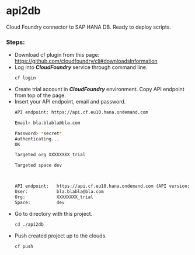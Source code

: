 # api2db
Cloud Foundry connector to SAP HANA DB.
Ready to deploy scripts.

### **Steps**:
+ Download cf plugin from this page: https://github.com/cloudfoundry/cli#downloadsInformation
+ Log into ***CloudFoundry*** service through command line.
  ```bash
  cf login
  ```
+ Create trial account in ***CloudFoundry*** environment. Copy API endpoint from top of the page.
+ Insert your API endpoint, email and password.
  ```bash
  API endpoint: https://api.cf.eu10.hana.ondemand.com
  
  Email> bla.blabla@bla.com
  
  Password> *secret*
  Authenticating...
  OK

  Targeted org XXXXXXXX_trial

  Targeted space dev



  API endpoint:   https://api.cf.eu10.hana.ondemand.com (API version: 2.101.0)
  User:           bla.blabla@bla.com
  Org:            XXXXXXXX_trial
  Space:          dev
  ```
+ Go to directory with this project.
  ```bash
  cd ./api2db
  ```
+ Push created project up to the clouds.
  ```bash
  cf push
  ```

